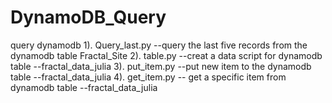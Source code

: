 # DynamoDB_Query
query dynamodb
1). Query_last.py --query the last five records from the dynamodb table Fractal_Site
2). table.py --creat a data script for dynamodb table --fractal_data_julia
3). put_item.py --put new item to the dynamodb table --fractal_data_julia
4). get_item.py -- get a specific item from dynamodb table --fractal_data_julia
